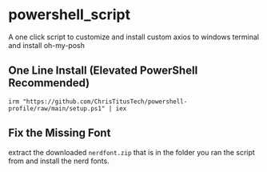 # powershell_script
A one click script to customize and install custom axios to windows terminal and install oh-my-posh

## One Line Install (Elevated PowerShell Recommended)

```
irm "https://github.com/ChrisTitusTech/powershell-profile/raw/main/setup.ps1" | iex
```

## Fix the Missing Font

extract the downloaded `nerdfont.zip` that is in the folder you ran the script from and install the nerd fonts. 
